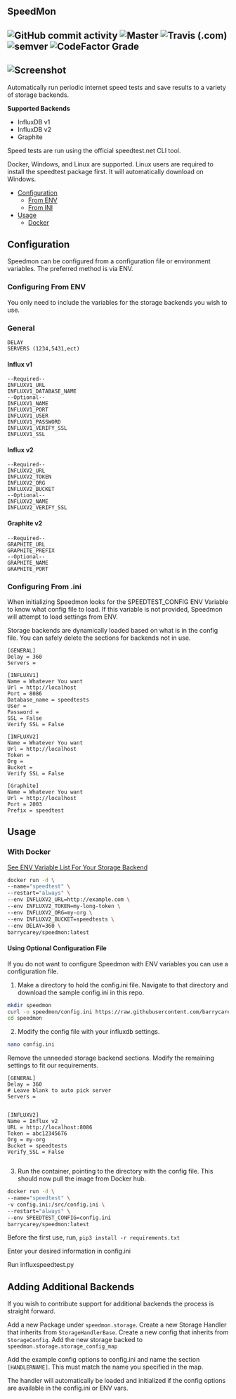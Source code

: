 **SpeedMon**
------------------------------

![GitHub commit activity](https://img.shields.io/github/commit-activity/m/barrycarey/speedmon)
![Master](https://github.com/barrycarey/Speedmon/workflows/Tests/badge.svg)
![Travis (.com)](https://img.shields.io/travis/com/barrycarey/Speedmon)
![semver](https://img.shields.io/badge/semver-1.0.1-blue)
![CodeFactor Grade](https://img.shields.io/codefactor/grade/github/barrycarey/Speedmon/master)
------------------------------
![Screenshot](https://puu.sh/tmfOA/b5576e88de.png)
------------------------------
Automatically run periodic internet speed tests and save results to a variety of storage backends.  

**Supported Backends**
* InfluxDB v1
* InfluxDB v2
* Graphite

Speed tests are run using the official speedtest.net CLI tool. 

Docker, Windows, and Linux are supported.  Linux users are required to install the speedtest package first. It will automatically download on Windows. 

* [Configuration](#Configuration)
    * [From ENV](#Configuring-From-ENV)
    * [From INI](#Configuring-From-.ini)
* [Usage](#Usage)  
  * [Docker](#With-Docker)

## Configuration

Speedmon can be configured from a configuration file or environment variables.  The preferred method is via ENV.

### Configuring From ENV

You only need to include the variables for the storage backends you wish to use. 

### General
```
DELAY
SERVERS (1234,5431,ect)
```

#### Influx v1

```
--Required--
INFLUXV1_URL
INFLUXV1_DATABASE_NAME
--Optional--
INFLUXV1_NAME
INFLUXV1_PORT
INFLUXV1_USER
INFLUXV1_PASSWORD
INFLUXV1_VERIFY_SSL
INFLUXV1_SSL
```

#### Influx v2

```
--Required--
INFLUXV2_URL
INFLUXV2_TOKEN
INFLUXV2_ORG
INFLUXV2_BUCKET
--Optional--
INFLUXV2_NAME
INFLUXV2_VERIFY_SSL
```

#### Graphite v2

```
--Required--
GRAPHITE_URL
GRAPHITE_PREFIX
--Optional--
GRAPHITE_NAME
GRAPHITE_PORT
```

### Configuring From .ini

When initializing Speedmon looks for the SPEEDTEST_CONFIG ENV Variable to know what config file to load.  If this variable 
is not provided, Speedmon will attempt to load settings from ENV.

Storage backends are dynamically loaded based on what is in the config file. You can safely delete the sections for backends not in use.  

```buildoutcfg
[GENERAL]
Delay = 360
Servers = 
```

```buildoutcfg
[INFLUXV1]
Name = Whatever You want
Url = http://localhost
Port = 8086
Database_name = speedtests
User = 
Password =
SSL = False
Verify SSL = False
```

```buildoutcfg
[INFLUXV2]
Name = Whatever You want
Url = http://localhost
Token =
Org = 
Bucket = 
Verify SSL = False
```

```buildoutcfg
[Graphite]
Name = Whatever You want
Url = http://localhost
Port = 2003
Prefix = speedtest
```


## Usage

### With Docker

[See ENV Variable List For Your Storage Backend](#head1234)

```bash
docker run -d \
--name="speedtest" \
--restart="always" \
--env INFLUXV2_URL=http://example.com \
--env INFLUXV2_TOKEN=my-long-token \
--env INFLUXV2_ORG=my-org \
--env INFLUXV2_BUCKET=speedtests \
--env DELAY=360 \
barrycarey/speedmon:latest
```

#### Using Optional Configuration File 

If you do not want to configure Speedmon with ENV variables you can use a configuration file.

1. Make a directory to hold the config.ini file. Navigate to that directory and download the sample config.ini in this repo.
```bash
mkdir speedmon
curl -o speedmon/config.ini https://raw.githubusercontent.com/barrycarey/Speedmon/master/config.ini
cd speedmon
```
2. Modify the config file with your influxdb settings.
```bash
nano config.ini
```

Remove the unneeded storage backend sections.  Modify the remaining settings to fit our requirements.

```buildoutcfg
[GENERAL]
Delay = 360
# Leave blank to auto pick server
Servers =


[INFLUXV2]
Name = Influx v2
URL = http://localhost:8086
Token = abc12345676
Org = my-org
Bucket = speedtests
Verify_SSL = False


```

3. Run the container, pointing to the directory with the config file. This should now pull the image from Docker hub.

```bash
docker run -d \
--name="speedtest" \
-v config.ini:/src/config.ini \
--restart="always" \
--env SPEEDTEST_CONFIG=config.ini
barrycarey/speedmon:latest
```

Before the first use, run, `pip3 install -r requirements.txt`

Enter your desired information in config.ini 

Run influxspeedtest.py


## Adding Additional Backends
If you wish to contribute support for additional backends the process is straight forward. 

Add a new Package under ```speedmon.storage```.  Create a new Storage Handler that inherits from ```StorageHandlerBase```.  Create a new config that inherits from ```StorageConfig```.  Add the new storage backed to ```speedmon.storage.storage_config_map```

Add the example config options to config.ini and name the section ```[HANDLERNAME]```. This must match the name you specified in the map.

The handler will automatically be loaded and initialized if the config options are available in the config.ini or ENV vars.
